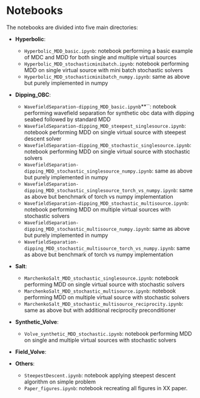 # Notebooks

The notebooks are divided into five main directories:

* **Hyperbolic**:

  - ``Hyperbolic_MDD_basic.ipynb``: notebook performing a basic example of MDC and MDD for both single and multiple virtual sources
  - ``Hyperbolic_MDD_stochasticminibatch.ipynb``: notebook performing MDD on single virtual source with mini batch stochastic solvers
  - ``Hyperbolic_MDD_stochasticminibatch_numpy.ipynb``: same as above but purely implemented in numpy

* **Dipping_OBC**: 
  - ``WavefieldSeparation-dipping_MDD_basic.ipynb``**``: notebook performing wavefield separation for synthetic obc data with dipping seabed followed by standard MDD
  - ``WavefieldSeparation-dipping_MDD_steepest_singlesource.ipynb``: notebook performing MDD on single virtual source with steepest descent solver
  - ``WavefieldSeparation-dipping_MDD_stochastic_singlesource.ipynb``: notebook performing MDD on single virtual source with stochastic solvers
  - ``WavefieldSeparation-dipping_MDD_stochastic_singlesource_numpy.ipynb``: same as above but purely implemented in numpy
  - ``WavefieldSeparation-dipping_MDD_stochastic_singlesource_torch_vs_numpy.ipynb``: same as above but benchmark of torch vs numpy implementation
  - ``WavefieldSeparation-dipping_MDD_stochastic_multisource.ipynb``: notebook performing MDD on multiple virtual sources with stochastic solvers
  - ``WavefieldSeparation-dipping_MDD_stochastic_multisource_numpy.ipynb``: same as above but purely implemented in numpy
  - ``WavefieldSeparation-dipping_MDD_stochastic_multisource_torch_vs_numpy.ipynb``: same as above but benchmark of torch vs numpy implementation

* **Salt**: 
  - ``MarchenkoSalt_MDD_stochastic_singlesource.ipynb``: notebook performing MDD on single virtual source with stochastic solvers
  - ``MarchenkoSalt_MDD_stochastic_multisource.ipynb``: notebook performing MDD on multiple virtual source with stochastic solvers
  - ``MarchenkoSalt_MDD_stochastic_multisource_reciprocity.ipynb``: same as above but with additional reciprocity preconditioner

* **Synthetic_Volve**: 
    - ``Volve_synthetic_MDD_stochastic.ipynb``: notebook performing MDD on single and multiple virtual sources with stochastic solvers
  
* **Field_Volve**: 


* **Others**: 
  - ``SteepestDescent.ipynb``: notebook applying steepest descent algorithm on simple problem
  - ``Paper_figures.ipynb``: notebook recreating all figures in XX paper.
